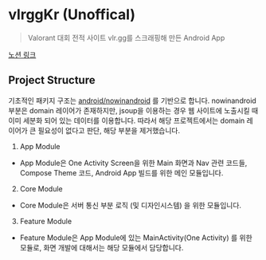 # vlrggKr (Unoffical)

> Valorant 대회 전적 사이트 vlr.gg를 스크래핑해 만든 Android App

[노션 링크](https://yielding-cork-c2a.notion.site/vlrgg-android-3887972d0b404d569bb9b82f0ac5072c)

## Project Structure

기초적인 패키지 구조는 [android/nowinandroid](https://github.com/android/nowinandroid/blob/main/docs/ArchitectureLearningJourney.md) 를 기반으로 합니다.
nowinandroid 부분은 domain 레이어가 존재하지만, jsoup을 이용하는 경우 웹 사이트에 노출시킬 때 이미 세분화 되어 있는 데이터를 이용합니다.
따라서 해당 프로젝트에서는 domain 레이어가 큰 필요성이 없다고 판단, 해당 부분을 제거했습니다.

1. App Module
- App Module은 One Activity Screen을 위한 Main 화면과 Nav 관련 코드들, Compose Theme 코드, Android App 빌드를 위한 메인 모듈입니다.
2. Core Module
- Core Module은 서버 통신 부분 로직 (및 디자인시스템) 을 위한 모듈입니다.
3. Feature Module
- Feature Module은 App Module에 있는 MainActivity(One Activity) 를 위한 모듈로, 화면 개발에 대해서는 해당 모듈에서 담당합니다.